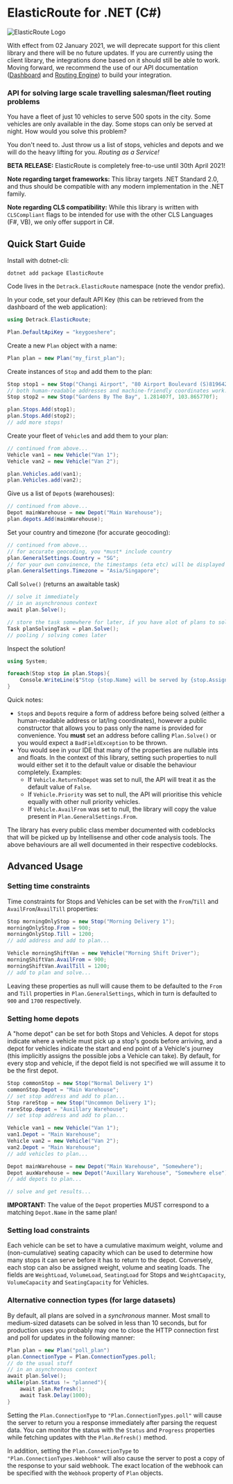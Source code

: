 # ElasticRoute for .NET (C#)

![ElasticRoute Logo](http://elasticroute.staging.wpengine.com/wp-content/uploads/2019/02/Elastic-Route-Logo-Text-on-right-e1551344046806.png)

With effect from 02 January 2021, we will deprecate support for this client library and there will be no future updates. If you are currently using the client library, the integrations done based on it should still be able to work. Moving forward, we recommend the use of our API documentation ([Dashboard](https://www.elasticroute.com/dashboard-api-documentation/) and [Routing Engine](https://www.elasticroute.com/routing-engine-api-documentation/)) to build your integration.

### API for solving large scale travelling salesman/fleet routing problems

You have a fleet of just 10 vehicles to serve 500 spots in the city. Some vehicles are only available in the day. Some stops can only be served at night. How would you solve this problem?

You don't need to. Just throw us a list of stops, vehicles and depots and we will do the heavy lifting for you. _Routing as a Service!_

**BETA RELEASE:**  ElasticRoute is completely free-to-use until 30th April 2021!

**Note regarding target frameworks:** This libray targets .NET Standard 2.0, and thus should be compatible with any modern implementation in the .NET family.

**Note regarding CLS compatibility:** While this library is written with `CLSCompliant` flags to be intended for use with the other CLS Languages (F#, VB), we only offer support in C#.

## Quick Start Guide

Install with dotnet-cli:

    dotnet add package ElasticRoute

Code lives in the `Detrack.ElasticRoute` namespace (note the vendor prefix).

In your code, set your default API Key (this can be retrieved from the dashboard of the web application):

```csharp
using Detrack.ElasticRoute;

Plan.DefaultApiKey = "keygoeshere";
```

Create a new `Plan` object with a name:

```csharp
Plan plan = new Plan("my_first_plan");
```

Create instances of `Stop` and add them to the plan:

```csharp
Stop stop1 = new Stop("Changi Airport", "80 Airport Boulevard (S)819642");
// both human-readable addresses and machine-friendly coordinates work!
Stop stop2 = new Stop("Gardens By The Bay", 1.281407f, 103.865770f);

plan.Stops.Add(stop1);
plan.Stops.Add(stop2);
// add more stops!
```

Create your fleet of `Vehicle`s and add them to your plan:

```csharp
// continued from above...
Vehicle van1 = new Vehicle("Van 1");
Vehicle van2 = new Vehicle("Van 2");

plan.Vehicles.add(van1);
plan.Vehicles.add(van2);
```

Give us a list of `Depot`s (warehouses):

```csharp
// continued from above...
Depot mainWarehouse = new Depot("Main Warehouse");
plan.depots.Add(mainWarehouse);
```

Set your country and timezone (for accurate geocoding):

```csharp
// continued from above...
// for accurate geocoding, you *must* include country
plan.GeneralSettings.Country = "SG";
// for your own convinence, the timestamps (eta etc) will be displayed in your preferred timezone
plan.GeneralSettings.Timezone = "Asia/Singapore";
```

Call `Solve()` (returns an awaitable task)

```csharp
// solve it immediately
// in an asynchronous context
await plan.Solve();

// store the task somewhere for later, if you have alot of plans to solve at once and want to pool them first
Task planSolvingTask = plan.Solve();
// pooling / solving comes later
```

Inspect the solution!

```csharp
using System;

foreach(Stop stop in plan.Stops){
    Console.WriteLine($"Stop {stop.Name} will be served by {stop.AssignTo}");
}
```

Quick notes:
  - `Stop`s and `Depot`s require a form of address before being solved (either a human-readable address or lat/lng coordinates), however a public constructor that allows you to pass only the name is provided for convenience. You **must** set an address before calling `Plan.Solve()` or you would expect a `BadFieldException` to be thrown.
  - You would see in your IDE that many of the properties are nullable ints and floats. In the context of this library, setting such properties to null would either set it to the default value or disable the behaviour completely. Examples:
    - If `Vehicle.ReturnToDepot` was set to null, the API will treat it as the default value of `False`.
    - If `Vehicle.Priority` was set to null, the API will prioritise this vehicle equally with other null priority vehicles.
    - If `Vehicle.AvailFrom` was set to null, the library will copy the value present in `Plan.GeneralSettings.From`.

The library has every public class member documented with codeblocks that will be picked up by Intellisense and other code analysis tools. The above behaviours are all well documented in their respective codeblocks.


## Advanced Usage

### Setting time constraints

Time constraints for Stops and Vehicles can be set with the `From`/`Till` and `AvailFrom`/`AvailTill` properties:

```csharp
Stop morningOnlyStop = new Stop("Morning Delivery 1");
morningOnlyStop.From = 900;
morningOnlyStop.Till = 1200;
// add address and add to plan...

Vehicle morningShiftVan = new Vehicle("Morning Shift Driver");
morningShiftVan.AvailFrom = 900;
morningShiftVan.AvailTill = 1200;
// add to plan and solve...
```

Leaving these properties as null will cause them to be defaulted to the `From` and `Till` properties in `Plan.GeneralSettings`, which in turn is defaulted to `900` and `1700` respectively.

### Setting home depots

A "home depot" can be set for both Stops and Vehicles. A depot for stops indicate where a vehicle must pick up a stop's goods before arriving, and a depot for vehicles indicate the start and end point of a Vehicle's journey (this implicitly assigns the possible jobs a Vehicle can take).
By default, for every stop and vehicle, if the depot field is not specified we will assume it to be the first depot.

```csharp
Stop commonStop = new Stop("Normal Delivery 1")
commonStop.Depot = "Main Warehouse";
// set stop address and add to plan...
Stop rareStop = new Stop("Uncommon Delivery 1");
rareStop.depot = "Auxillary Warehouse";
// set stop address and add to plan...

Vehicle van1 = new Vehicle("Van 1");
van1.Depot = "Main Warehouse";
Vehicle van2 = new Vehicle("Van 2");
van2.Depot = "Main Warehouse";
// add vehicles to plan...

Depot mainWarehouse = new Depot("Main Warehouse", "Somewhere");
Depot auxWarehouse = new Depot("Auxillary Warehouse", "Somewhere else");
// add depots to plan...

// solve and get results...
```

**IMPORTANT:** The value of the `Depot` properties MUST correspond to a matching `Depot.Name` in the same plan!

### Setting load constraints

Each vehicle can be set to have a cumulative maximum weight, volume and (non-cumulative) seating capacity which can be used to determine how many stops it can serve before it has to return to the depot. Conversely, each stop can also be assigned weight, volume and seating loads.
The fields are `WeightLoad`, `VolumeLoad`, `SeatingLoad` for Stops and `WeightCapacity`, `VolumeCapacity` and `SeatingCapacity` for Vehicles.

### Alternative connection types (for large datasets)

By default, all plans are solved in a _synchronous_ manner. Most small to medium-sized datasets can be solved in less than 10 seconds, but for production uses you probably may one to close the HTTP connection first and poll for updates in the following manner:

```csharp
Plan plan = new Plan("poll_plan")
plan.ConnectionType = Plan.ConnectionTypes.poll;
// do the usual stuff
// in an asynchronous context
await plan.Solve();
while(plan.Status != "planned"){
    await plan.Refresh();
    await Task.Delay(1000);
}
```

Setting the `Plan.ConnectionType` to `"Plan.ConnectionTypes.poll"` will cause the server to return you a response immediately after parsing the request data. You can monitor the status with the `Status` and `Progress` properties while fetching updates with the `Plan.Refresh()` method.

In addition, setting the `Plan.ConnectionType` to `"Plan.ConnectionTypes.Webhook"` will also cause the server to post a copy of the response to your said webhook. The exact location of the webhook can be specified with the `Webhook` property of `Plan` objects.
